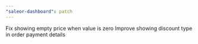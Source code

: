 ```yaml
---
"saleor-dashboard": patch
---
```


Fix showing empty price when value is zero
Improve showing discount type in order payment details
